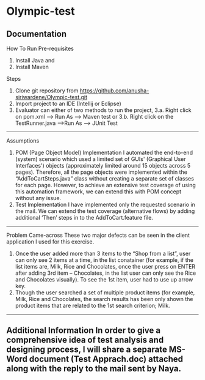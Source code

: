 # Olympic-test


Documentation
---------------------------
How To Run
Pre-requisites
1. Install Java and 
2. Install Maven

Steps
1. Clone git repository from https://github.com/anusha-siriwardene/Olympic-test.git 
2. Import project to an IDE (Intellij or Eclipse)
3. Evaluator can either of two methods to run the project,
    3.a. Right click on pom.xml --> Run As --> Maven test or
    3.b. Right click on the TestRunner.java -->Run As --> JUnit Test
--------------------------

Assumptions
1. POM (Page Object Model) Implementation
I automated the end-to-end (system) scenario which used a limited set of GUIs' (Graphical User Interfaces') objects (approximately limited around 15 objects across 5 pages). Therefore, all the page objects were implemented within the “AddToCartSteps.java” class without creating a separate set of classes for each page.
However, to achieve an extensive test coverage of using this automation framework, we can extend this with POM concept without any issue.
2. Test Implementation
I have implemented only the requested scenario in the mail. We can extend the test coverage (alternative flows) by adding additional ‘Then’ steps in to the AddToCart.feature file.
---------------------------

Problem Came-across
These two major defects can be seen in the client application I used for this exercise.
1. Once the user added more than 3 items to the “Shop from a list”, user can only see 2 items at a time, in the list conatainer (for example, if the list items are, Milk, Rice and Chocolates, once the user press on ENTER after adding 3rd item – Chocolates, in the list user can only see the Rice and Chocolates visually). To see the 1st item, user had to use up arrow key.
2. Though the user searched a set of multiple product items (for example, Milk, Rice and Chocolates, the search results has been only shown the product items that are related to the 1st search criterion; Milk.
---------------------------

Additional Information
In order to give a comprehensive idea of test analysis and designing process, I will share a separate MS-Word document (Test Apprach.doc) attached along with the reply to the mail sent by Naya.
---------------------------
